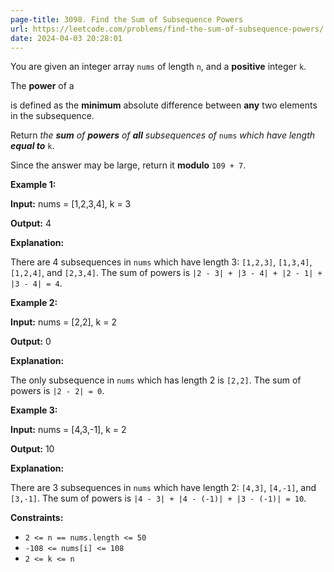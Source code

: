 ```yaml
---
page-title: 3098. Find the Sum of Subsequence Powers
url: https://leetcode.com/problems/find-the-sum-of-subsequence-powers/
date: 2024-04-03 20:28:01
---
```

You are given an integer array `nums` of length `n`, and a **positive** integer `k`.

The **power** of a

is defined as the **minimum** absolute difference between **any** two elements in the subsequence.

Return *the **sum** of **powers** of **all** subsequences of* `nums` *which have length* ***equal to*** `k`.

Since the answer may be large, return it **modulo** `109 + 7`.

**Example 1:**

**Input:** nums = \[1,2,3,4\], k = 3

**Output:** 4

**Explanation:**

There are 4 subsequences in `nums` which have length 3: `[1,2,3]`, `[1,3,4]`, `[1,2,4]`, and `[2,3,4]`. The sum of powers is `|2 - 3| + |3 - 4| + |2 - 1| + |3 - 4| = 4`.

**Example 2:**

**Input:** nums = \[2,2\], k = 2

**Output:** 0

**Explanation:**

The only subsequence in `nums` which has length 2 is `[2,2]`. The sum of powers is `|2 - 2| = 0`.

**Example 3:**

**Input:** nums = \[4,3,-1\], k = 2

**Output:** 10

**Explanation:**

There are 3 subsequences in `nums` which have length 2: `[4,3]`, `[4,-1]`, and `[3,-1]`. The sum of powers is `|4 - 3| + |4 - (-1)| + |3 - (-1)| = 10`.

**Constraints:**

-   `2 <= n == nums.length <= 50`
-   `-108 <= nums[i] <= 108`
-   `2 <= k <= n`